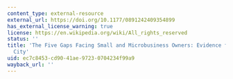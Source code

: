 ```yaml
---
content_type: external-resource
external_url: https://doi.org/10.1177/0891242409354899
has_external_license_warning: true
license: https://en.wikipedia.org/wiki/All_rights_reserved
status: ''
title: 'The Five Gaps Facing Small and Microbusiness Owners: Evidence from New York
  City'
uid: ec7c8453-cd90-41ae-9723-0704234f99a9
wayback_url: ''
---
```

